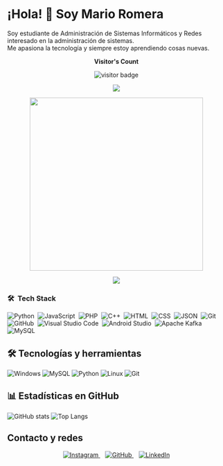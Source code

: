 
<!--
**marioromerx/marioromerx** is a ✨ _special_ ✨ repository because its `README.md` (this file) appears on your GitHub profile.

Here are some ideas to get you started:

- 🔭 I’m currently working on ...
- 🌱 I’m currently learning ...
- 👯 I’m looking to collaborate on ...
- 🤔 I’m looking for help with ...
- 💬 Ask me about ...
- 📫 How to reach me: ...
- 😄 Pronouns: ...
- ⚡ Fun fact: ...
-->
# ¡Hola! 👋 Soy Mario Romera

Soy estudiante de Administración de Sistemas Informáticos y Redes interesado en la administración de sistemas.  
Me apasiona la tecnología y siempre estoy aprendiendo cosas nuevas.

<p align="center"><b>Visitor's Count</b></p>
<p align="center"><img src="https://profile-counter.glitch.me/%marioromerx%7D/count.svg" alt="visitor badge"></p>
<p align="center"><img src="https://github-readme-stats.vercel.app/api/top-langs/?username=marioromerx&amp;layout=compact&amp;hide=TSQL&amp;theme=chartreuse-dark"></p>
<p align="center"><img src="https://github-readme-stats.vercel.app/api?username=marioromerx&amp;count_private=true&amp;show_icons=true&amp;&amp;theme=chartreuse-dark&amp;include_all_commits=true" width="400"></p> 
<p align="center"><img src="https://github-readme-streak-stats.herokuapp.com?user=marioromerx&amp;theme=chartreuse-dark"></p>
<h3 id="-tech-stack">🛠 &nbsp;Tech Stack</h3>
<p><img src="https://img.shields.io/badge/-Python-05122A?style=flat&amp;logo=python" alt="Python">&nbsp;
<img src="https://img.shields.io/badge/-JavaScript-05122A?style=flat&amp;logo=javascript" alt="JavaScript">&nbsp;
<img src="https://img.shields.io/badge/-PHP-05122A?style=flat&amp;logo=php&amp;logoColor=777BB4" alt="PHP">&nbsp;
<img src="https://img.shields.io/badge/-C++-05122A?style=flat&amp;logo=C%2B%2B&amp;logoColor=00599C" alt="C++">&nbsp;
<img src="https://img.shields.io/badge/-HTML-05122A?style=flat&amp;logo=HTML5" alt="HTML">&nbsp;
<img src="https://img.shields.io/badge/-CSS-05122A?style=flat&amp;logo=CSS3&amp;logoColor=1572B6" alt="CSS">&nbsp;
<img src="https://img.shields.io/badge/-JSON-05122A?style=flat&amp;logo=json&amp;logoColor=000000" alt="JSON">&nbsp;
<img src="https://img.shields.io/badge/-Git-05122A?style=flat&amp;logo=git" alt="Git">&nbsp;
<img src="https://img.shields.io/badge/-GitHub-05122A?style=flat&amp;logo=github" alt="GitHub">&nbsp;
<img src="https://img.shields.io/badge/-Visual%20Studio%20Code-05122A?style=flat&amp;logo=visual-studio-code&amp;logoColor=007ACC" alt="Visual Studio Code">&nbsp;
<img src="https://img.shields.io/badge/-Android%20Studio-05122A?style=flat&amp;logo=android-studio&amp;logoColor=3DDC84" alt="Android Studio">&nbsp;
<img src="https://img.shields.io/badge/-Apache%20Kafka-05122A?style=flat&amp;logo=apache-kafka&amp;logoColor=231F20" alt="Apache Kafka">&nbsp;
<img src="https://img.shields.io/badge/-MySQL-05122A?style=flat&amp;logo=mysql&amp;logoColor=4479A1" alt="MySQL">&nbsp;


## 🛠️ Tecnologías y herramientas
![Windows](https://img.shields.io/badge/Windows-0078D6?style=for-the-badge&logo=windows&logoColor=white)
![MySQL](https://img.shields.io/badge/MySQL-4479A1?style=for-the-badge&logo=mysql&logoColor=white)
![Python](https://img.shields.io/badge/Python-3776AB?style=for-the-badge&logo=python&logoColor=white)
![Linux](https://img.shields.io/badge/Linux-FCC624?style=for-the-badge&logo=linux&logoColor=black)
![Git](https://img.shields.io/badge/Git-F05032?style=for-the-badge&logo=git&logoColor=white)

## 📊 Estadísticas en GitHub

![GitHub stats](https://github-readme-stats.vercel.app/api?username=marioromerx&show_icons=true&theme=radical)
![Top Langs](https://github-readme-stats.vercel.app/api/top-langs/?username=marioromerx&layout=compact&theme=radical)

## Contacto y redes

<p align="center">
  <a href="https://www.instagram.com/marioromera" target="_blank" rel="noopener">
    <img src="https://img.icons8.com/fluency/48/000000/instagram-new.png" alt="Instagram"/>
  </a>
  &nbsp;&nbsp;
  <a href="https://github.com/marioromerx" target="_blank" rel="noopener">
    <img src="https://img.icons8.com/fluency/48/000000/github.png" alt="GitHub"/>
  </a>
  &nbsp;&nbsp;
  <a href="https://www.linkedin.com/in/marioromera" target="_blank" rel="noopener">
    <img src="https://img.icons8.com/fluency/48/000000/linkedin.png" alt="LinkedIn"/>
  </a>
</p>
